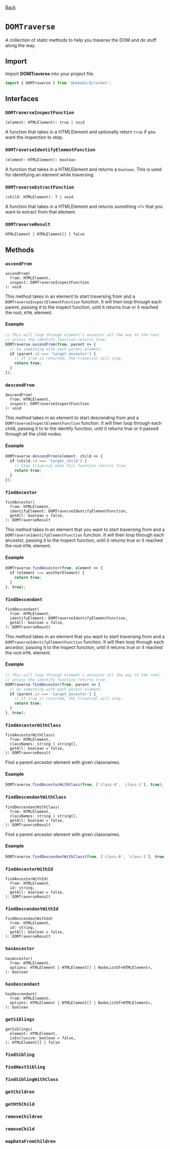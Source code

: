 [Back](../index.md)

# `DOMTraverse`

A collection of static methods to help you traverse the DOM and do stuff along the way.

## Import

Import **DOMTraverse** into your project file.

```typescript
import { DOMTraverse } from '@nekobird/rocket';
```

## Interfaces

### `DOMTraverseInspectFunction`

`(element: HTMLElement): true | void`

A function that takes in a HTMLElement and optionally return `true` if you want the inspection to stop.

### `DOMTraverseIdentifyElementFunction`

`(element: HTMLElement): boolean`

A function that takes in a HTMLElement and returns a `boolean`.
This is used for identifying an element while traversing.

### `DOMTraverseExtractFunction`

`(child: HTMLElement): T | void`

A function that takes in a HTMLElement and returns something `<T>` that you want to extract
from that element.

### `DOMTraverseResult`

`HTMLElement | HTMLElement[] | false`

## Methods

### `ascendFrom`

```
ascendFrom(
  from: HTMLElement,
  inspect: DOMTraverseInspectFunction
): void
```

This method takes in an element to start traversing from and a `DOMTraverseInspectElementFunction` function.
It will then loop through each parent, passing it to the inspect function, until it returns true or it reached the root, `HTML` element.

#### Example

```typescript
// This will loop through element's ancestor all the way to the root,
// unless the identify function returns true.
DOMTraverse.ascendFrom(from, parent => {
  // Do something with each parent element.
  if (parent.id === 'target_ancestor') {
    // If true is returned, the traversal will stop.
    return true;
  }
});
```

### `descendFrom`

```
descendFrom(
  from: HTMLElement,
  inspect: DOMTraverseInspectFunction
): void
```

This method takes in an element to start descending from and a `DOMTraverseInspectElementFunction` function.
It will then loop through each child, passing it to to the identify function, until it returns true or it passed through all the child nodes.

#### Example

```typescript
DOMTraverse.descendFrom(element, child => {
  if (child.id === 'target_child') {
    // Stop traversal when this function returns true.
    return true;
  }
});
```

### `findAncestor`

```
findAncestor(
  from: HTMLElement,
  identifyElement: DOMTraverseIdentifyElementFunction,
  getAll: boolean = false,
): DOMTraverseResult
```

This method takes in an element that you want to start traversing from and a `DOMTraverseIdentifyElementFunction` function.
It will then loop through each ancestor, passing it to the inspect function, until it returns true or it reached the root `HTML` element.

#### Example

```typescript
DOMTraverse.findAncestor(from, element => {
  if (element === anotherElement) {
    return true;
  }
}, true);
```

### `findDescendant`

```
findDescendant(
  from: HTMLElement,
  identifyElement: DOMTraverseIdentifyElementFunction,
  getAll: boolean = false,
): DOMTraverseResult
```

This method takes in an element that you want to start traversing from and a `DOMTraverseIdentifyElementFunction` function.
It will then loop through each ancestor, passing it to the inspect function, until it returns true or it reached the root `HTML` element.

#### Example

```typescript
// This will loop through element's ancestor all the way to the root,
// unless the identify function returns true.
DOMTraverse.findAncestor(from, parent => {
  // Do something with each parent element.
  if (parent.id === 'target_ancestor') {
    // If true is returned, the traversal will stop.
    return true;
  }
}, true);
```

### `findAncestorWithClass`

```
findAncestorWithClass(
  from: HTMLElement,
  classNames: string | string[],
  getAll: boolean = false,
): DOMTraverseResult
```

Find a parent ancestor element with given classnames.

#### Example

```typescript
DOMTraverse.findAncestorWithClass(from, ['class-0', 'class-1'], true);
```

### `findDescendantWithClass`

```
findDescendantWithClass(
  from: HTMLElement,
  classNames: string | string[],
  getAll: boolean = false,
): DOMTraverseResult
```

Find a parent ancestor element with given classnames.

#### Example

```typescript
DOMTraverse.findDescendantWithClass(from, ['class-0', 'class-1'], true);
```

### `findAncestorWithId`

```
findAncestorWithId(
  from: HTMLElement,
  id: string,
  getAll: boolean = false,
): DOMTraverseResult
```

### `findDescendantWithId`

```
findDescendantWithId(
  from: HTMLElement,
  id: string,
  getAll: boolean = false,
): DOMTraverseResult
```

### `hasAncestor`

```
hasAncestor(
  from: HTMLElement,
  options: HTMLElement | HTMLElement[] | NodeListOf<HTMLElement>,
): boolean
```

### `hasDescendant`

```
hasDescendant(
  from: HTMLElement,
  options: HTMLElement | HTMLElement[] | NodeListOf<HTMLElement>,
): boolean
```

### `getSiblings`

```
getSiblings(
  element: HTMLElement,
  isExclusive: boolean = false,
): HTMLElement[] | false
```

### `findSibling`

### `findNextSibling`

### `findSiblingWithClass`

### `getChildren`

### `getNthChild`

### `removeChildren`

### `removeChild`

### `mapDataFromChildren`